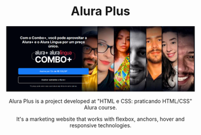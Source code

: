<h1 align="center"> Alura Plus </h1>
<img src='./Captura.png'>
<p> Alura Plus is a project developed at "HTML e CSS: praticando HTML/CSS" Alura course.</p>
<p>It's a marketing website that works with flexbox, anchors, hover and responsive technologies.</p>

<style>
    h1 {
        font-size: 2rem;
    }
    
    p {
        text-align: center;
    }
</style>